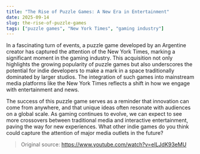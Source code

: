 ```yaml
---
title: "The Rise of Puzzle Games: A New Era in Entertainment"
date: 2025-09-14
slug: the-rise-of-puzzle-games
tags: ["puzzle games", "New York Times", "gaming industry"]
---
```


In a fascinating turn of events, a puzzle game developed by an Argentine creator has captured the attention of the New York Times, marking a significant moment in the gaming industry. This acquisition not only highlights the growing popularity of puzzle games but also underscores the potential for indie developers to make a mark in a space traditionally dominated by larger studios. The integration of such games into mainstream media platforms like the New York Times reflects a shift in how we engage with entertainment and news.

The success of this puzzle game serves as a reminder that innovation can come from anywhere, and that unique ideas often resonate with audiences on a global scale. As gaming continues to evolve, we can expect to see more crossovers between traditional media and interactive entertainment, paving the way for new experiences. What other indie games do you think could capture the attention of major media outlets in the future?
> Original source: https://www.youtube.com/watch?v=eILJdK93eMU